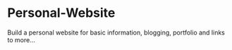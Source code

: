 # Personal-Website
Build a personal website for basic information, blogging, portfolio and links to more...
